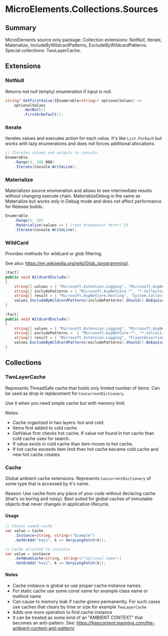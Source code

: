 # MicroElements.Collections.Sources

## Summary

MicroElements source only package:
      Collection extensions: NotNull, Iterate, Materialize, IncludeByWildcardPatterns, ExcludeByWildcardPatterns.
      Special collections: TwoLayerCache.

## Extensions

### NotNull
Returns not null (empty) enumeration if input is null.
            
```csharp
string? GetFirstValue(IEnumerable<string>? optionalValues) =>
    optionalValues
        .NotNull()
        .FirstOrDefault();
```

### Iterate
Iterates values and executes action for each value.
It's like `List.ForEach` but works with lazy enumerations and does not forces additional allocations.
            
```csharp
// Iterates values and outputs to console.
Enumerable
    .Range(1, 100_000)
    .Iterate(Console.WriteLine);
```

### Materialize
Materializes source enumeration and allows to see intermediate results without changing execute chain.
MaterializeDebug is the same as Materialize but works only in Debug mode and does not affect performance for Release builds.
            
```csharp
Enumerable
    .Range(1, 10)
    .Materialize(values => { /*set breakpoint here*/ })
    .Iterate(Console.WriteLine);
```

### WildCard
Provides methods for wildcard or glob filtering.
            
See also: https://en.wikipedia.org/wiki/Glob_(programming).
             
```csharp
[Fact]
public void WildcardInclude()
{
    string[] values = { "Microsoft.Extension.Logging", "Microsoft.AspNetCore.Hosting", "FluentAssertions", "System.Collections.Generic" };
    string[] includePatterns = { "Microsoft.AspNetCore.*", "*.Collections.*" };
    string[] result = { "Microsoft.AspNetCore.Hosting", "System.Collections.Generic" };
    values.IncludeByWildcardPatterns(includePatterns).Should().BeEquivalentTo(result);
}
            
[Fact]
public void WildcardExclude()
{
    string[] values = { "Microsoft.Extension.Logging", "Microsoft.AspNetCore.Hosting", "FluentAssertions", "System.Collections.Generic" };
    string[] excludePatterns =  { "Microsoft.AspNetCore.*", "*.Collections.*" };
    string[] result = { "Microsoft.Extension.Logging", "FluentAssertions" };
    values.ExcludeByWildcardPatterns(excludePatterns).Should().BeEquivalentTo(result);
}
```

## Collections

### TwoLayerCache
Represents ThreadSafe cache that holds only limited number of items. Can be used as drop in replacement for `ConcurrentDictionary`.
            
Use it when you need simple cache but with memory limit.
            
Notes:
            
- Cache organized in two layers: hot and cold.
- Items first added to cold cache.
- GetValue first checks hot cache. If value not found in hot cache than cold cache uses for search.
- If value exists in cold cache than item moves to hot cache.
- If hot cache exceeds item limit then hot cache became cold cache and new hot cache creates.

### Cache
Global ambient cache extensions.
Represents `ConcurrentDictionary` of some type that is accessed by it's name.
            
Reason: Use cache from any place of your code without declaring cache (that's so boring and noisy).
Best suited for global caches of immutable objects that never changes in application lifecycle.

#### Usage

```csharp
// Static named cache
var value = Cache
    .Instance<string, string>("Example")
    .GetOrAdd("key1", k => VeryLongFetch(k));
```

```csharp
// Cache attached to instance
var value = instance
    .GetWeakCache<string, string>(/*optional name*/)
    .GetOrAdd("key1", k => VeryLongFetch(k));
```

#### Notes
- Cache instance is global so use proper cache instance names.
- For static cache use some const name for example class name or method name
- Can cause to memory leak if cache grows permanently. For such cases use caches that clears by time or size for example `TwoLayerCache`
- Adds one more operation to find cache instance
- It can be treated as some kind of an "AMBIENT CONTEXT" that becomes an anti-pattern. See: https://freecontent.manning.com/the-ambient-context-anti-pattern/
